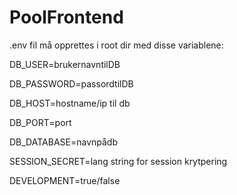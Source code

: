 # PoolFrontend
.env fil må opprettes i root dir med disse variablene:

DB_USER=brukernavntilDB

DB_PASSWORD=passordtilDB

DB_HOST=hostname/ip til db

DB_PORT=port

DB_DATABASE=navnpådb

SESSION_SECRET=lang string for session krytpering

DEVELOPMENT=true/false

